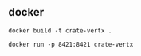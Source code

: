 #

## docker

```shell
docker build -t crate-vertx .
```

```shell
docker run -p 8421:8421 crate-vertx
```
